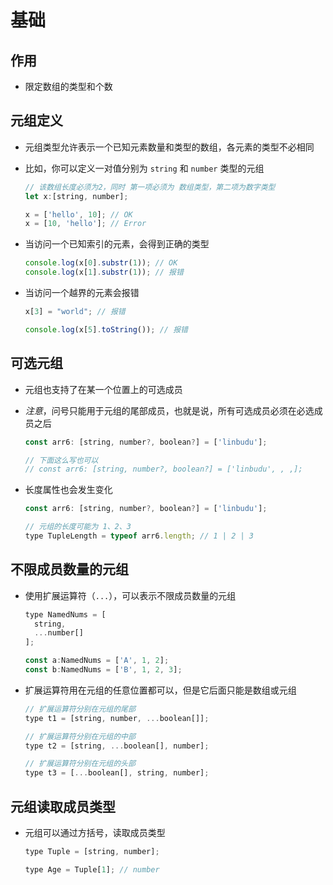 # 基础

## 作用

+ 限定数组的类型和个数

## 元组定义

+ 元组类型允许表示一个已知元素数量和类型的数组，各元素的类型不必相同

+ 比如，你可以定义一对值分别为 `string` 和 `number` 类型的元组

  ```js
  // 该数组长度必须为2，同时 第一项必须为 数组类型，第二项为数字类型
  let x:[string, number];

  x = ['hello', 10]; // OK
  x = [10, 'hello']; // Error
  ```

+ 当访问一个已知索引的元素，会得到正确的类型

  ```js
  console.log(x[0].substr(1)); // OK
  console.log(x[1].substr(1)); // 报错
  ```

+ 当访问一个越界的元素会报错

  ```js
  x[3] = "world"; // 报错

  console.log(x[5].toString()); // 报错
  ```

## 可选元组

+ 元组也支持了在某一个位置上的可选成员
+ *注意*，问号只能用于元组的尾部成员，也就是说，所有可选成员必须在必选成员之后

  ```js
  const arr6: [string, number?, boolean?] = ['linbudu'];

  // 下面这么写也可以
  // const arr6: [string, number?, boolean?] = ['linbudu', , ,];
  ```

+ 长度属性也会发生变化

  ```js
  const arr6: [string, number?, boolean?] = ['linbudu'];

  // 元组的长度可能为 1、2、3
  type TupleLength = typeof arr6.length; // 1 | 2 | 3
  ```

## 不限成员数量的元组

+ 使用扩展运算符（`...`），可以表示不限成员数量的元组

  ```js
  type NamedNums = [
    string,
    ...number[]
  ];

  const a:NamedNums = ['A', 1, 2];
  const b:NamedNums = ['B', 1, 2, 3];
  ```

+ 扩展运算符用在元组的任意位置都可以，但是它后面只能是数组或元组

  ```js
  // 扩展运算符分别在元组的尾部
  type t1 = [string, number, ...boolean[]];

  // 扩展运算符分别在元组的中部
  type t2 = [string, ...boolean[], number];

  // 扩展运算符分别在元组的头部
  type t3 = [...boolean[], string, number];
  ```

## 元组读取成员类型

+ 元组可以通过方括号，读取成员类型

  ```js
  type Tuple = [string, number];

  type Age = Tuple[1]; // number
  ```

